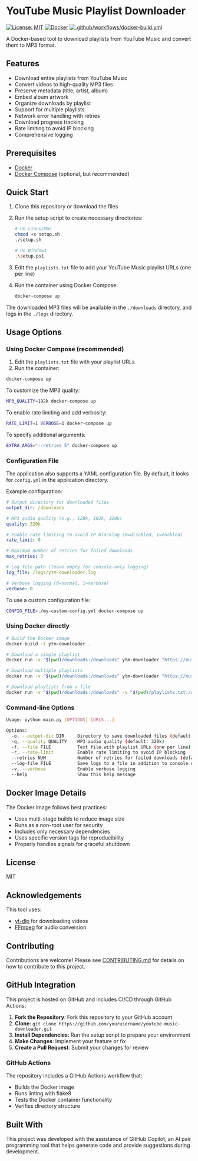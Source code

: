# YouTube Music Playlist Downloader

[![License: MIT](https://img.shields.io/badge/License-MIT-yellow.svg)](https://opensource.org/licenses/MIT)
[![Docker](https://img.shields.io/badge/Docker-Ready-blue)](https://www.docker.com/)
[![.github/workflows/docker-build.yml](https://github.com/A909M/youtube-music-playlist-downloader/actions/workflows/docker-build.yml/badge.svg)](https://github.com/A909M/youtube-music-playlist-downloader/actions/workflows/docker-build.yml)

A Docker-based tool to download playlists from YouTube Music and convert them to MP3 format.

## Features

- Download entire playlists from YouTube Music
- Convert videos to high-quality MP3 files
- Preserve metadata (title, artist, album)
- Embed album artwork
- Organize downloads by playlist
- Support for multiple playlists
- Network error handling with retries
- Download progress tracking
- Rate limiting to avoid IP blocking
- Comprehensive logging

## Prerequisites

- [Docker](https://www.docker.com/get-started)
- [Docker Compose](https://docs.docker.com/compose/install/) (optional, but recommended)

## Quick Start

1. Clone this repository or download the files
2. Run the setup script to create necessary directories:

   ```bash
   # On Linux/Mac
   chmod +x setup.sh
   ./setup.sh

   # On Windows
   .\setup.ps1
   ```

3. Edit the `playlists.txt` file to add your YouTube Music playlist URLs (one per line)
4. Run the container using Docker Compose:
   ```bash
   docker-compose up
   ```

The downloaded MP3 files will be available in the `./downloads` directory, and logs in the `./logs` directory.

## Usage Options

### Using Docker Compose (recommended)

1. Edit the `playlists.txt` file with your playlist URLs
2. Run the container:

```bash
docker-compose up
```

To customize the MP3 quality:

```bash
MP3_QUALITY=192k docker-compose up
```

To enable rate limiting and add verbosity:

```bash
RATE_LIMIT=1 VERBOSE=1 docker-compose up
```

To specify additional arguments:

```bash
EXTRA_ARGS="--retries 5" docker-compose up
```

### Configuration File

The application also supports a YAML configuration file. By default, it looks for `config.yml` in the application directory.

Example configuration:

```yaml
# Output directory for downloaded files
output_dir: /downloads

# MP3 audio quality (e.g., 128k, 192k, 320k)
quality: 320k

# Enable rate limiting to avoid IP blocking (0=disabled, 1=enabled)
rate_limit: 0

# Maximum number of retries for failed downloads
max_retries: 3

# Log file path (leave empty for console-only logging)
log_file: /logs/ytm-downloader.log

# Verbose logging (0=normal, 1=verbose)
verbose: 0
```

To use a custom configuration file:

```bash
CONFIG_FILE=./my-custom-config.yml docker-compose up
```

### Using Docker directly

```bash
# Build the Docker image
docker build -t ytm-downloader .

# Download a single playlist
docker run -v "$(pwd)/downloads:/downloads" ytm-downloader "https://music.youtube.com/playlist?list=PLXXXXX"

# Download multiple playlists
docker run -v "$(pwd)/downloads:/downloads" ytm-downloader "https://music.youtube.com/playlist?list=PLXXXX" "https://music.youtube.com/playlist?list=PLyyyy"

# Download playlists from a file
docker run -v "$(pwd)/downloads:/downloads" -v "$(pwd)/playlists.txt:/app/playlists.txt:ro" ytm-downloader -f /app/playlists.txt
```

### Command-line Options

```bash
Usage: python main.py [OPTIONS] [URLS...]

Options:
  -o, --output-dir DIR     Directory to save downloaded files (default: ./downloads)
  -q, --quality QUALITY    MP3 audio quality (default: 320k)
  -f, --file FILE          Text file with playlist URLs (one per line)
  -r, --rate-limit         Enable rate limiting to avoid IP blocking
  --retries NUM            Number of retries for failed downloads (default: 3)
  --log-file FILE          Save logs to a file in addition to console output
  -v, --verbose            Enable verbose logging
  --help                   Show this help message
```

## Docker Image Details

The Docker image follows best practices:

- Uses multi-stage builds to reduce image size
- Runs as a non-root user for security
- Includes only necessary dependencies
- Uses specific version tags for reproducibility
- Properly handles signals for graceful shutdown

## License

MIT

## Acknowledgements

This tool uses:

- [yt-dlp](https://github.com/yt-dlp/yt-dlp) for downloading videos
- [FFmpeg](https://ffmpeg.org/) for audio conversion

## Contributing

Contributions are welcome! Please see [CONTRIBUTING.md](CONTRIBUTING.md) for details on how to contribute to this project.

## GitHub Integration

This project is hosted on GitHub and includes CI/CD through GitHub Actions:

1. **Fork the Repository**: Fork this repository to your GitHub account
2. **Clone**: `git clone https://github.com/yourusername/youtube-music-downloader.git`
3. **Install Dependencies**: Run the setup script to prepare your environment
4. **Make Changes**: Implement your feature or fix
5. **Create a Pull Request**: Submit your changes for review

### GitHub Actions

The repository includes a GitHub Actions workflow that:

- Builds the Docker image
- Runs linting with flake8
- Tests the Docker container functionality
- Verifies directory structure

## Built With

This project was developed with the assistance of GitHub Copilot, an AI pair programming tool that helps generate code and provide suggestions during development.
